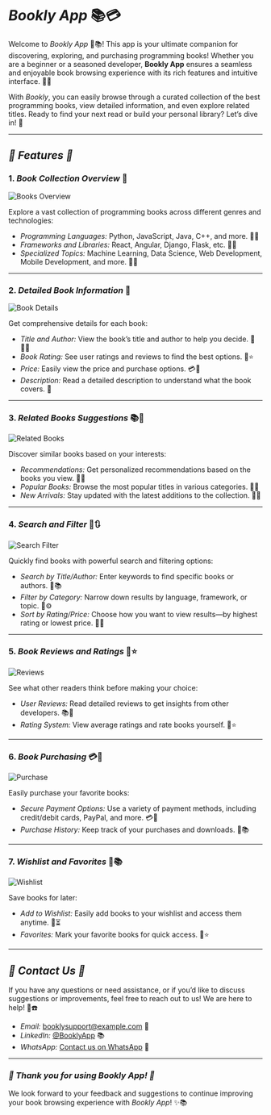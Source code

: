 # *Bookly App* 📚💳

Welcome to *Bookly App* 🌟📚! This app is your ultimate companion for discovering, exploring, and purchasing programming books! Whether you are a beginner or a seasoned developer, **Bookly App** ensures a seamless and enjoyable book browsing experience with its rich features and intuitive interface. 🚀📏

With *Bookly*, you can easily browse through a curated collection of the best programming books, view detailed information, and even explore related titles. Ready to find your next read or build your personal library? Let’s dive in! 🎉

---

## *🌟 Features 🌟*

### 1. *Book Collection Overview* 📖
![Books Overview](assets/screenshots/books_overview.png)

Explore a vast collection of programming books across different genres and technologies:

- *Programming Languages:* Python, JavaScript, Java, C++, and more. 📝🤖  
- *Frameworks and Libraries:* React, Angular, Django, Flask, etc. 🔄🌐  
- *Specialized Topics:* Machine Learning, Data Science, Web Development, Mobile Development, and more. 🧬🚀

---

### 2. *Detailed Book Information* 📘
![Book Details](assets/screenshots/book_details.png)

Get comprehensive details for each book:

- *Title and Author:* View the book’s title and author to help you decide. 📕👨‍📚  
- *Book Rating:* See user ratings and reviews to find the best options. 🌟⭐  
- *Price:* Easily view the price and purchase options. 💳💸  
- *Description:* Read a detailed description to understand what the book covers. 📝

---

### 3. *Related Books Suggestions* 📚🌟
![Related Books](assets/screenshots/related_books.png)

Discover similar books based on your interests:

- *Recommendations:* Get personalized recommendations based on the books you view. 🤖🔎  
- *Popular Books:* Browse the most popular titles in various categories. 🌟📖  
- *New Arrivals:* Stay updated with the latest additions to the collection. 📖📝

---

### 4. *Search and Filter* 🔎🔃
![Search Filter](assets/screenshots/search_filter.png)

Quickly find books with powerful search and filtering options:

- *Search by Title/Author:* Enter keywords to find specific books or authors. 🔎📚  
- *Filter by Category:* Narrow down results by language, framework, or topic. 🔄⚙️  
- *Sort by Rating/Price:* Choose how you want to view results—by highest rating or lowest price. 🌟💸

---

### 5. *Book Reviews and Ratings* 📝⭐
![Reviews](assets/screenshots/reviews.png)

See what other readers think before making your choice:

- *User Reviews:* Read detailed reviews to get insights from other developers. 📚🧐  
- *Rating System:* View average ratings and rate books yourself. 📝⭐

---

### 6. *Book Purchasing* 💳💸
![Purchase](assets/screenshots/purchase.png)

Easily purchase your favorite books:

- *Secure Payment Options:* Use a variety of payment methods, including credit/debit cards, PayPal, and more. 💳💸  
- *Purchase History:* Keep track of your purchases and downloads. 📂📚

---

### 7. *Wishlist and Favorites* 💖📚
![Wishlist](assets/screenshots/wishlist.png)

Save books for later:

- *Add to Wishlist:* Easily add books to your wishlist and access them anytime. 💖⏳  
- *Favorites:* Mark your favorite books for quick access. 📖⭐

---

## *📧 Contact Us 📧*

If you have any questions or need assistance, or if you’d like to discuss suggestions or improvements, feel free to reach out to us! We are here to help! 🤗☎️

- *Email:* booklysupport@example.com 📧  
- *LinkedIn:* [@BooklyApp](https://www.linkedin.com/in/booklyapp) 📚  
- *WhatsApp:* [Contact us on WhatsApp](https://wa.me/+1234567890) 📱

---

### *🌟 Thank you for using Bookly App! 🌟*

We look forward to your feedback and suggestions to continue improving your book browsing experience with *Bookly App*! ✨📚

